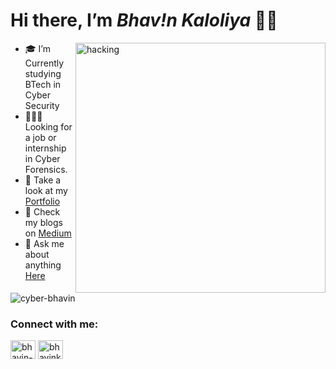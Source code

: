 <h1 class="code-line" data-line-start=0 data-line-end=1 ><a id="Hi_there_Im__Bhavn___0"></a>Hi there, I’m <em>Bhav!n Kaloliya</em> 👋🏻</h1>

<ul>

<img align="right" alt="hacking" width="400" src="https://media.tenor.com/zzntm2_9B3gAAAAC/hacker.gif">


<li class="has-line-data" data-line-start="2" data-line-end="3"> 🎓 I’m Currently studying BTech in Cyber Security</li>
<li class="has-line-data" data-line-start="3" data-line-end="4"> 👨🏻‍💻 Looking for a job or internship in Cyber Forensics.</li>
<li class="has-line-data" data-line-start="5" data-line-end="6"> 👀 Take a look at my <a href="https://cyber-bhavin.github.io/portfolio/" target="_blank">Portfolio</a></li>
<li class="has-line-data" data-line-start="6" data-line-end="7"> 📝 Check my blogs on <a href="https://medium.com/@bhavinkaloliya" target="_blank">Medium</a></li>
<li class="has-line-data" data-line-start="7" data-line-end="8"> 📨 Ask me about anything <a href=mailto:"bhavinkaloliya@gmail.com" target="_blank">Here</a> </li>
</ul>

<p align="left"><img src="https://komarev.com/ghpvc/?username=cyber-bhavin&label=Profile%20views&color=0e75b6&style=flat" alt="cyber-bhavin" /> </p>


<h3 align="left">Connect with me:</h3>
<p align="left">
<a href="https://linkedin.com/in/bhavin-kaloliya" target="blank"><img align="center" src="https://camo.githubusercontent.com/c8a9c5b414cd812ad6a97a46c29af67239ddaeae08c41724ff7d945fb4c047e5/68747470733a2f2f6564656e742e6769746875622e696f2f537570657254696e7949636f6e732f696d616765732f7376672f6c696e6b6564696e2e737667" alt="bhavin-kaloliya" height="30" width="40" /></a>
<a href="https://twitter.com/bhavinkaloliya" target="blank"><img align="center" src="https://raw.githubusercontent.com/rahuldkjain/github-profile-readme-generator/master/src/images/icons/Social/twitter.svg" alt="bhavinkaloliya" height="30" width="40" /></a>
</p>
